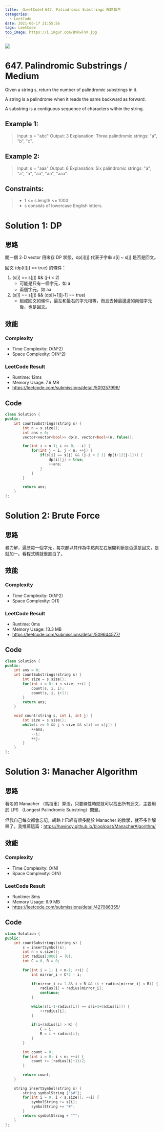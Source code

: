 ```yaml
---
title: 【LeetCode】647. Palindromic Substrings 解題報告
categories:
  - LeetCode
date: 2021-06-17 21:55:56
tags: LeetCode
top_image: https://i.imgur.com/BVRwFnV.jpg
---
```


![](https://i.imgur.com/BVRwFnV.jpg)

# 647. Palindromic Substrings / Medium

Given a string s, return the number of palindromic substrings in it.

A string is a palindrome when it reads the same backward as forward.

A substring is a contiguous sequence of characters within the string.

 

## Example 1:
> Input: s = "abc"
> Output: 3
> Explanation: Three palindromic strings: "a", "b", "c".

## Example 2:
> Input: s = "aaa"
> Output: 6
> Explanation: Six palindromic strings: "a", "a", "a", "aa", "aa", "aaa".

## Constraints:
> - 1 <= s.length <= 1000
> - s consists of lowercase English letters.

# Solution 1: DP
## 思路

開一個 2-D vector 用來存 DP 狀態，dp[i][j] 代表子字串 s[i] ~ s[j] 是否是回文。

回文 (dp[i][j] == true) 的條件： 
1. (s[i] == s[j]) && (j-i < 2) 
      - 可能是只有一個字元，如 a 
      - 兩個字元，如 aa
2. (s[i] == s[j]) && (dp[i+1][j-1] == true)
      - 組成回文的條件，最左和最右的字元相等，而且去掉最邊邊的兩個字元後，也是回文。 

## 效能

### Complexity 
- Time Complexity: O(N^2)
- Space Complexity: O(N^2)

### LeetCode Result

- Runtime: 12ms
- Memory Usage: 7.6 MB 
- https://leetcode.com/submissions/detail/509257996/

## Code 
```cpp
class Solution {
public:
    int countSubstrings(string s) {
        int n = s.size();
        int ans = 0;
        vector<vector<bool>> dp(n, vector<bool>(n, false));

        for(int i = n-1; i >= 0; --i) {
            for(int j = i; j < n; ++j) {
                if(s[i] == s[j] && (j-i < 2 || dp[i+1][j-1])) {
                    dp[i][j] = true;
                    ++ans;
                }
            }
        }
        
        return ans;      
    }
};
```
# Solution 2: Brute Force
## 思路

暴力解，遍歷每一個字元，每次都以其作為中點向左右展開判斷是否還是回文，是就加一。看程式碼就很直白了。

## 效能

### Complexity 
- Time Complexity: O(N^2)
- Space Complexity: O(1)

### LeetCode Result

- Runtime: 0ms
- Memory Usage: 13.3 MB 
- https://leetcode.com/submissions/detail/509644577/

## Code 
```cpp
class Solution {
public:
    int ans = 0;
    int countSubstrings(string s) {
        int size = s.size();
        for(int i = 0; i < size; ++i) {
            count(s, i, i);
            count(s, i, i+1);
        }
        return ans;
    }
    
    void count(string s, int i, int j) {
        int size = s.size();
        while(i >= 0 && j < size && s[i] == s[j]) {
            ++ans;
            --i;
            ++j;
        }
    }
};
```

# Solution 3: Manacher Algorithm
## 思路

著名的 Manacher （馬拉車）算法，只要線性時間就可以找出所有迴文，主要用於 LPS （Longest Palindromic Substring）問題。

但我自己每次都會忘記，網路上已經有很多關於 Manacher 的教學，就不多作解釋了。我推薦這篇：https://havincy.github.io/blog/post/ManacherAlgorithm/

## 效能

### Complexity 
- Time Complexity: O(N)
- Space Complexity: O(N)

### LeetCode Result

- Runtime: 8ms
- Memory Usage: 6.9 MB 
- https://leetcode.com/submissions/detail/427086355/

## Code 
```cpp
class Solution {
public:
    int countSubstrings(string s) {
        s = insertSymbol(s);
        int n = s.size();
        int radius[3000] = {0};
        int C = 0, R = 0;
        
        for(int i = 1; i < n-1; ++i) {
            int mirror_i = C*2 - i;
            
            if(mirror_i >= 1 && i < R && (i + radius[mirror_i] < R)) {
                radius[i] = radius[mirror_i];
                continue;
            }
            
            while(s[i-1-radius[i]] == s[i+1+radius[i]]) {       
                ++radius[i];
            }
            
            if(i+radius[i] > R) {
                C = i;
                R = i + radius[i];
            }
        }
        
        int count = 0;
        for(int i = 0; i < n; ++i) {
            count += (radius[i]+1)/2;
        }
        
        return count;
    }
    
    string insertSymbol(string s) {
        string symbolString {"$#"};
        for(int i = 0; i < s.size(); ++i) {
            symbolString += s[i];
            symbolString += "#";
        }
        return symbolString + "^";
    }
};
```